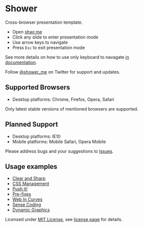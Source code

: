 # Shower

Сross-browser presentation template.

- Open [shwr.me](http://shwr.me/)
- Click any slide to enter presentation mode
- Use arrow keys to navigate
- Press `Esc` to exit presentation mode

See more details on how to use only keyboard to navagate [in documentation](shower/wiki/Shortcuts).

Follow [@shower_me](http://twitter.com/shower_me/) on Twitter for support and updates.

## Supported Browsers

- Desktop platforms: Chrome, Firefox, Opera, Safari

Only latest stable versions of mentioned browsers are supported.

## Planned Support

- Desktop platforms: IE10
- Mobile platforms: Mobile Safari, Opera Mobile

Please address bugs and your suggestions to [Issues](http://github.com/pepelsbey/shower/issues).

## Usage examples

- [Clear and Sharp](http://pepelsbey.net/pres/clear-and-sharp/)
- [CSS Management](http://pepelsbey.net/pres/css-management/)
- [Push it!](http://pepelsbey.net/pres/push-it/)
- [Pre-fixes](http://pepelsbey.net/pres/pre-fixes/)
- [Web In Curves](http://pepelsbey.net/pres/web-in-curves/)
- [Sense Coding](http://pepelsbey.net/pres/sense-coding/)
- [Dynamic Graphics](http://pepelsbey.net/pres/dynamic-graphics/)

Licensed under [MIT License](http://en.wikipedia.org/wiki/MIT_License), see [license page](shower/wiki/MIT-License) for details.